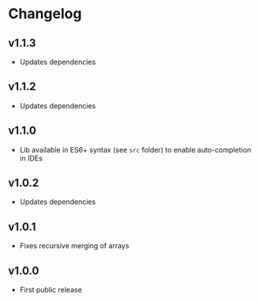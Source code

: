 # Changelog

## v1.1.3
- Updates dependencies

## v1.1.2
- Updates dependencies

## v1.1.0
- Lib available in ES6+ syntax (see `src` folder) to enable auto-completion in IDEs

## v1.0.2
- Updates dependencies

## v1.0.1
- Fixes recursive merging of arrays

## v1.0.0
- First public release

